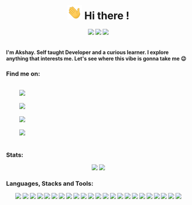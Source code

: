 <!-- Heading -->
 <h1 align="center"><img src="https://raw.githubusercontent.com/ABSphreak/ABSphreak/master/gifs/Hi.gif" width="40px" />&nbsp;Hi there !</h1>

<!-- Badges -->
<div align="center">
	<img src="https://img.shields.io/badge/%F0%9F%8E%B5%20MUSIC-always-blueviolet" />
	<img src="https://img.shields.io/badge/👨‍💻️coding__is-life-blueviolet" />
	<img src="https://gpvc.arturio.dev/akshayitzme"/>
</div>
<br/>
<!-- Paragraph -->
<h4><b>I'm Akshay. Self taught Developer and a curious learner. I explore anything that interests me. Let's see where this vibe is gonna take me 😉  </b></h4>

<!-- Contact -->
<h3>Find me on:</h3>
	<code>
	 <a href="https://t.me/coderitzme"><img src="https://www.freepnglogos.com/uploads/telegram-logo-png-0.png" width=30/></a>
	 </code>
	  &nbsp;
	<code>
	 <a href="https://instagram.com/akshayitzme"><img src="https://assets.stickpng.com/images/580b57fcd9996e24bc43c521.png" width=30/></a>
 </code>
 	  &nbsp;
	<code>
	 <a href="https://instagram.com/coderitzme"><img src="https://assets.stickpng.com/images/580b57fcd9996e24bc43c521.png" width=30/></a>
 </code>
 	  &nbsp;
	<code>
	 <a href="https://linkedin.com/in/akshayitzme"><img src="https://upload.wikimedia.org/wikipedia/commons/thumb/c/ca/LinkedIn_logo_initials.png/768px-LinkedIn_logo_initials.png" width=30/></a>
 </code>

<!-- Stats -->
<h3>Stats:</h3>

<div align="center">
  <img width="48%" src="https://github-readme-stats.vercel.app/api?username=akshayitzme&count_private=true&show_icons=true&theme=tokyonight&include_all_commits=true" />
  <img width="48%" src="https://github-readme-streak-stats.herokuapp.com/?user=akshayitzme&theme=tokyonight" />
</div>

<h3>Languages, Stacks and Tools:</h3>

<div align="center">
<img src="https://img.shields.io/badge/javascript-efd81d.svg?&style=for-the-badge&logo=javascript&logoColor=white" height="25"/>
<img src="https://img.shields.io/badge/python-356a97.svg?&style=for-the-badge&logo=python&logoColor=white" height="25"/>
<img src="https://img.shields.io/badge/Go-00a7d0.svg?&style=for-the-badge&logo=go&logoColor=white" height="25"/>
<img src="https://img.shields.io/badge/php-7377ad.svg?&style=for-the-badge&logo=php&logoColor=white" height="25"/>
<img src="https://img.shields.io/badge/C++-0076f7.svg?&style=for-the-badge&logo=cplusplus&logoColor=white" height="25"/>
<img src="https://img.shields.io/badge/html-f4470b.svg?&style=for-the-badge&logo=html5&logoColor=white" height="25"/>

<img src="https://img.shields.io/badge/react-212121.svg?&style=for-the-badge&logo=react&logoColor=79d8f7" height="25"/>
	<img src="https://img.shields.io/badge/node-3e843d.svg?&style=for-the-badge&logo=nodedotjs&logoColor=white" height="25"/>
<img src="https://img.shields.io/badge/express-212121.svg?&style=for-the-badge&logo=express&logoColor=79d8f7" height="25"/>
	<img src="https://img.shields.io/badge/laravel-e9372c.svg?&style=for-the-badge&logo=laravel&logoColor=white" height="25"/>
	<img src="https://img.shields.io/badge/django-092d1f.svg?&style=for-the-badge&logo=django&logoColor=white" height="25"/>

<img src="https://img.shields.io/badge/tailwindcss-06b0cd.svg?&style=for-the-badge&logo=tailwindcss&logoColor=white" height="25"/>
	<img src="https://img.shields.io/badge/bootstrap-53397a.svg?&style=for-the-badge&logo=bootstrap&logoColor=white" height="25"/>
	<img src="https://img.shields.io/badge/materialui-0284ca.svg?&style=for-the-badge&logo=materialui&logoColor=white" height="25"/>
	<img src="https://img.shields.io/badge/sass-c76395.svg?&style=for-the-badge&logo=sass&logoColor=white" height="25"/>
	<img src="https://img.shields.io/badge/photoshop-08004c.svg?&style=for-the-badge&logo=adobephotoshop&logoColor=2fa3f7" height="25"/>

<img src="https://img.shields.io/badge/mysql-42759c.svg?&style=for-the-badge&logo=mysql&logoColor=white" height="25"/>
<img src="https://img.shields.io/badge/heroku-3e0094.svg?&style=for-the-badge&logo=heroku&logoColor=white" height="25"/>
<img src="https://img.shields.io/badge/netlify-2f3a3c.svg?&style=for-the-badge&logo=netlify&logoColor=4b95b9" height="25"/>
	<img src="https://img.shields.io/badge/vscode-006eab.svg?&style=for-the-badge&logo=visualstudiocode&logoColor=white" height="25"/>		
	<img src="https://img.shields.io/badge/firefox-f53c23.svg?&style=for-the-badge&logo=firefox&logoColor=white" height="25"/>	
	<img src="https://img.shields.io/badge/manjaro-32c05c.svg?&style=for-the-badge&logo=manjaro&logoColor=white" height="25"/>	
	<img src="https://img.shields.io/badge/spotify-1ccc5b.svg?&style=for-the-badge&logo=spotify&logoColor=white" height="25"/>	
</div>
